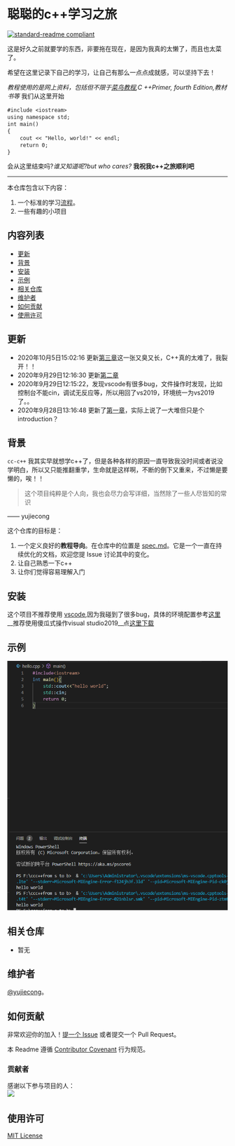 # 聪聪的c++学习之旅

[![standard-readme compliant](https://img.shields.io/badge/readme%20style-standard-brightgreen.svg?style=flat-square)](https://github.com/yujiecong/yjc-cpp-learning)

这是好久之前就要学的东西，非要拖在现在，是因为我真的太懒了，而且也太菜了。

希望在这里记录下自己的学习，让自己有那么一点点成就感，可以坚持下去！  


_教程使用的是网上资料，包括但不限于[菜鸟教程](https://www.runoob.com/cplusplus/cpp-tutorial.html),C ++Primer, fourth Edition,教材书等_
我们从这里开始
```
#include <iostream>
using namespace std;
int main()
{
    cout << "Hello, world!" << endl;
    return 0;
}
```
会从这里结束吗?_谁又知道呢?but who cares?_
__我祝我c++之旅顺利吧__
***
本仓库包含以下内容：

1. 一个标准的学习[流程](spec.md)。
2. 一些有趣的小项目

## 内容列表
- [更新](#更新)
- [背景](#背景)
- [安装](#安装)
- [示例](#示例)
- [相关仓库](#相关仓库)
- [维护者](#维护者)
- [如何贡献](#如何贡献)
- [使用许可](#使用许可)
## 更新
- 2020年10月5日15:02:16 更新[第三章](https://github.com/yujiecong/yjc-cpp-learning/tree/master/contents/%E7%AC%AC%E4%B8%89%E7%AB%A0%20%E7%B1%BB%E4%B8%8E%E5%AF%B9%E8%B1%A1)这一张又臭又长，C++真的太难了，我裂开！！
- 2020年9月29日12:16:30 更新[第二章](https://github.com/yujiecong/yjc-cpp-learning/tree/master/contents/%E7%AC%AC%E4%BA%8C%E7%AB%A0%20C%2B%2B%E5%9F%BA%E7%A1%80)
- 2020年9月29日12:15:22，发现vscode有很多bug，文件操作时发现，比如控制台不能cin，调试无反应等，所以用回了vs2019，环境统一为vs2019了。。
- 2020年9月28日13:16:48 更新了[第一章](https://github.com/yujiecong/yjc-cpp-learning/tree/master/contents/%E7%AC%AC%E4%B8%80%E7%AB%A0%20C%2B%2B%E4%B8%8E%E9%9D%A2%E5%90%91%E5%AF%B9%E8%B1%A1%E7%A8%8B%E5%BA%8F%E8%AE%BE%E8%AE%A1%E6%A6%82%E8%BF%B0)，实际上说了一大堆但只是个introduction？

## 背景

`cc-c++` 我其实早就想学c++了，但是各种各样的原因一直导致我没时间或者说没学明白，所以又只能推翻重学，生命就是这样啊，不断的倒下又重来，不过懒是要懒的，唉！！

> 这个项目纯粹是个人向，我也会尽力会写详细，当然除了一些人尽皆知的常识  

—— yujiecong

这个仓库的目标是：

1. 一个定义良好的**教程导向**。在仓库中的位置是 [spec.md](spec.md)。它是一个一直在持续优化的文档，欢迎您提 Issue 讨论其中的变化。
2. 让自己熟悉一下c++
3. 让你们觉得容易理解入门

## 安装

这个项目不推荐使用 [vscode](https://code.visualstudio.com/),因为我碰到了很多bug，具体的环境配置参考[这里](https://www.php.cn/tool/vscode/441244.html)
__推荐使用傻瓜式操作visual studio2019__点[这里下载](https://visualstudio.microsoft.com/zh-hans/downloads/)

## 示例
![img](img/1.png)

## 相关仓库
- 暂无
## 维护者

[@yujiecong](https://github.com/yujiecong)。

## 如何贡献

非常欢迎你的加入！[提一个 Issue](https://github.com/yujiecong/yjc-cpp-learning/issues) 或者提交一个 Pull Request。


本 Readme 遵循 [Contributor Covenant](http://contributor-covenant.org/version/1/3/0/) 行为规范。

### 贡献者

感谢以下参与项目的人：  
<a href="graphs/contributors"><img src="https://avatars2.githubusercontent.com/u/44287052?s=60&amp;v=4" /></a>


## 使用许可
[MIT License](https://github.com/yujiecong/yjc-cpp-learning/blob/master/LICENSE)
